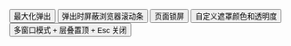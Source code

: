 <div class="layui-btn-container">
  <button type="button" class="layui-btn layui-btn-primary" lay-on="test-more-max">
    最大化弹出
  </button>
  <button type="button" class="layui-btn layui-btn-primary" lay-on="test-more-scrollbar">
    弹出时屏蔽浏览器滚动条
  </button>
  <button type="button" class="layui-btn layui-btn-primary" lay-on="test-more-lockscreen">
    页面锁屏 <span class="layui-badge-dot"></span>
  </button>
  <button type="button" class="layui-btn layui-btn-primary" lay-on="test-more-shade">
    自定义遮罩颜色和透明度
  </button>
  <button type="button" class="layui-btn layui-btn-primary" lay-on="test-more-stack">
    <span class="layui-badge-dot"></span> 多窗口模式 + 层叠置顶 + Esc 关闭
  </button>
</div>

<style>
.class-demo-layer-lockscreen{background: url(https://unpkg.com/outeres@0.0.12/img/wallpaper/001.jpg) #0f29a6; background-size: cover; color: rgba(255,255,255,1);}
.class-demo-layer-lockscreen .layui-form{position: absolute; top: 50%; left: 50%; width: 300px; transform: translate(-50%, -50%);}
.class-demo-layer-lockscreen .layui-form > div{margin-bottom: 8px;}
.class-demo-layer-pin{width: 100%; height: 38px; padding: 0 8px; background-color: rgba(255,255,255,.8); border: none; border-radius: 3px; box-sizing: border-box;}
.class-demo-layer-lockscreen .layui-input-suffix{pointer-events: auto; background-color: rgba(0,0,0,.5); border-radius: 0 3px 3px 0;}
.class-demo-layer-lockscreen .layui-input-suffix .layui-icon-right{cursor: pointer; color: #fff;}
</style>

<!-- import layui --> 
<script>
layui.use(function(){
  var layer = layui.layer;
  var util = layui.util;
  var form = layui.form;
  var $ = layui.$;

  // 事件
  util.on('lay-on', {
    'test-more-max': function(){
      layer.open({
        type: 1,
        content: '<div style="padding: 16px;">任意 HTML 内容</div>',
        area: ['320px', '195px'], // 初始宽高
        maxmin: true,
        success: function(layero, index){
          layer.full(index); // 最大化
        }
      });
    },
    'test-more-scrollbar': function(){
      layer.open({
        content: '浏览器滚动条已暂时屏蔽，关闭弹层后自动恢复',
        scrollbar: false
      });
    },
    'test-more-lockscreen': function(){
      layer.open({
        type: 1,
        title: false, // 禁用标题栏
        closeBtn: false, // 禁用默认关闭按钮
        area: ['100%', '100%'],
        scrollbar: false, // 暂时屏蔽浏览器滚动条
        anim: -1, // 禁用弹出动画
        isOutAnim: false, // 禁用关闭动画
        resize: false,  // 禁用右下角拉伸尺寸
        id: 'ID-layer-demo-inst',
        skin: 'class-demo-layer-lockscreen', // className
        content: ['<div class="layui-form">',
          '<div class="layui-input-wrap">',
            '<input type="password" class="class-demo-layer-pin" lay-affix="eye">',
            '<div class="layui-input-suffix">',
              '<i class="layui-icon layui-icon-right" id="ID-layer-demo-unlock"></i>',
            '</div>',
          '</div>',
          '<div>输入 111111 后回车，即可退出锁屏示例</div>',
        '</div>'].join(''),
        success: function(layero, index){
          var input = layero.find('input');
          var PASS = '111111';
          
          form.render(); // 表单组件渲染
          input.focus();

          // 点击解锁按钮
          var elemUnlock = layero.find('#ID-layer-demo-unlock');
          elemUnlock.on('click', function(){
            if($.trim(input[0].value) === PASS){
              layer.close(index);
              layer.closeLast('dialog'); // 关闭最新打开的信息框
            } else {
              layer.msg('锁屏密码输入有误', {offset: '16px', anim: 'slideDown'})
              input.focus();
            }
          });

          // 回车
          input.on('keyup', function(e){
            var elem = this;
            var keyCode = e.keyCode;
            if(keyCode === 13){
              elemUnlock.trigger('click');
            }
          });
        }
      })
    },
    'test-more-shade': function(){
      layer.open({
        type: 1,
        content: '<div style="padding: 16px;">任意 HTML 内容</div>',
        area: ['320px', '195px'], // 初始宽高
        shade: [0.9, '#000'],
        shadeClose: true // 点击遮罩区域，关闭弹层
      });
    },
    'test-more-stack': function(){
      var that = this;

      // 多窗口模式 + 层叠置顶 + Esc 关闭
      layer.open({
        type: 1,
        title: '当你选择该窗体时，即会在最顶端',
        area: ['390px', '260px'],
        shade: 0,
        maxmin: true,
        offset: [ // 为了便于演示，此处采用随机坐标
          Math.random()*($(window).height()-300),
          Math.random()*($(window).width()-390)
        ],
        content: '<div style="padding: 16px;">内容标记：'+ new Date().getTime() + '，按 ESC 键可关闭。<br><br>当你的页面有很多很多 layer 窗口，你需要像 Window 窗体那样，点击某个窗口，该窗体就置顶在上面，那么 layer.setTop() 可以来轻松实现。它采用巧妙的逻辑，以使这种置顶的性能达到最优。</div>',   
        btn: ['继续弹出', '全部关闭'], //只是为了演示
        yes: function(){
          $(that).click(); 
        },
        btn2: function(){
          layer.closeAll();
        },
        zIndex: layer.zIndex, // 重点 1 --- 初始设置当前最高层叠顺序，
        success: function(layero, index){
          layer.setTop(layero); // 重点 2 --- 保持选中窗口置顶
          
          // 记录索引，以便按 esc 键关闭。事件见代码最末尾处。
          layer.escIndex = layer.escIndex || [];
          layer.escIndex.unshift(index);
          // 选中当前层时，将当前层索引放置在首位
          layero.on('mousedown', function(){
            var _index = layer.escIndex.indexOf(index);
            if(_index !== -1){
              layer.escIndex.splice(_index, 1); //删除原有索引
            }
            layer.escIndex.unshift(index); //将索引插入到数组首位
          });
        },
        end: function(){
          //更新索引
          if(typeof layer.escIndex === 'object'){
            layer.escIndex.splice(0, 1);
          }
        }
      });
    }
  });

  // 多窗口模式 - esc 键
  $(document).on('keyup', function(e){
    if(e.keyCode === 27){
      layer.close(layer.escIndex ? layer.escIndex[0] : 0);
    }
  });

});
</script>
